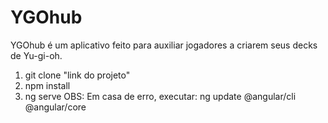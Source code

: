 # YGOhub
YGOhub é um aplicativo feito para auxiliar jogadores a criarem seus decks de Yu-gi-oh.

1. git clone "link do projeto"
2. npm install
3. ng serve
OBS: Em casa de erro, executar:
ng update @angular/cli @angular/core
